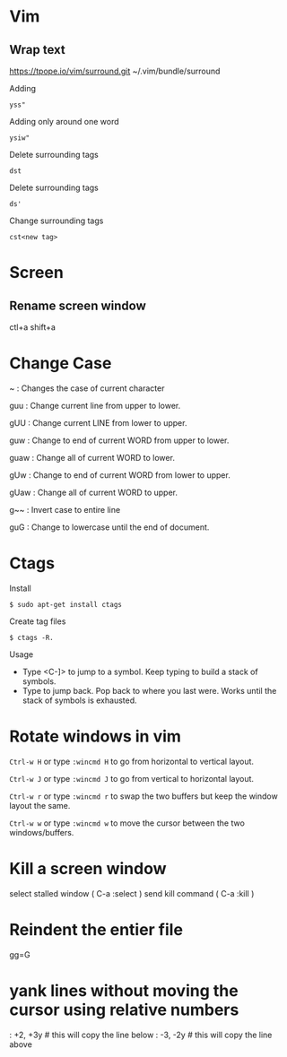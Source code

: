 # Vim



## Wrap text 

https://tpope.io/vim/surround.git ~/.vim/bundle/surround 

Adding

```
yss"
```

Adding only around one word

```
ysiw"
```


Delete surrounding tags 

```
dst
```
Delete surrounding tags 

```
ds'
```

Change surrounding tags 

```
cst<new tag>
```

# Screen 

## Rename screen window

ctl+a shift+a






# Change Case

 ~    : Changes the case of current character

 guu  : Change current line from upper to lower.

 gUU  : Change current LINE from lower to upper.

 guw  : Change to end of current WORD from upper to lower.

 guaw : Change all of current WORD to lower.

 gUw  : Change to end of current WORD from lower to upper.

 gUaw : Change all of current WORD to upper.

 g~~  : Invert case to entire line

 guG : Change to lowercase until the end of document.
 
 # Ctags
 
 Install 
 ```
 $ sudo apt-get install ctags
 ```

Create tag files 
```
$ ctags -R.
```

Usage 

- Type <C-]> to jump to a symbol. Keep typing to build a stack of symbols.
- Type <C-t> to jump back. Pop back to where you last were. Works until the stack of symbols is exhausted.
 
# Rotate windows in vim 

```Ctrl-w H``` or type ```:wincmd H``` to go from horizontal to vertical layout.

```Ctrl-w J``` or type ```:wincmd J``` to go from vertical to horizontal layout.

```Ctrl-w r``` or type ```:wincmd r``` to swap the two buffers but keep the window layout the same.

```Ctrl-w w``` or type ```:wincmd w``` to move the cursor between the two windows/buffers.

# Kill a screen window 

select stalled window ( C-a :select <stalled window number> )
send kill command ( C-a :kill )
 
# Reindent the entier file 
gg=G

# yank lines without moving the cursor using relative numbers 

: +2, +3y # this will copy the line below 
: -3, -2y # this will copy the line above 
